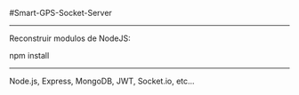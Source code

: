 #Smart-GPS-Socket-Server

*******

Reconstruir modulos de NodeJS:


npm install

*******

Node.js, Express, MongoDB, JWT, Socket.io, etc...
